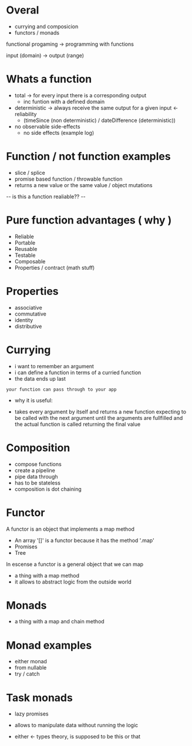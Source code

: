 # Overal

  * currying and composicion 
  * functors / monads 

  functional progaming -> programming with functions

  input (domain) -> output (range)

# Whats a function

  * total -> for every input there is a corresponding output
      * inc funtion with a defined domain
  * deterministic -> always receive the same output for a given input  <- reliability 
      * (timeSince (non deterministic) / dateDifference (deterministic))
  * no observable side-effects
      * no side effects (example log)


# Function / not function examples
  * slice / splice
  * promise based function / throwable function
  * returns a new value or the same value / object mutations

  -- is this a function realiable?? --
 
# Pure function advantages ( why )

  * Reliable
  * Portable
  * Reusable
  * Testable
  * Composable
  * Properties / contract (math stuff)

# Properties

  * associative
  * commutative
  * identity
  * distributive

# Currying

  * i want to remember an argument
  * i can define a function in terms of a curried function
  * the data ends up last

  ```your function can pass through to your app ```

  * why it is useful:

  * takes every argument by itself and returns a new 
  function expecting to be called with the next 
  argument until the arguments are fullfilled 
  and the actual function 
  is called returning the final value

# Composition

  * compose functions
  * create a pipeline
  * pipe data through
  * has to be stateless
  * composition is dot chaining


# Functor
  
  A functor is an object that implements a map method
  
  * An array '[]' is a functor because it has the method '.map'
  * Promises
  * Tree

  In escense a functor is a general object that we can map

  * a thing with a map method
  * it allows to abstract logic from the outside world


# Monads

  * a thing with a map and chain method

# Monad examples

  * either monad
  * from nullable
  * try / catch
  

# Task monads

  * lazy promises
  * allows to manipulate data without running the logic


  * either <- types theory, is supposed to be this or that 





